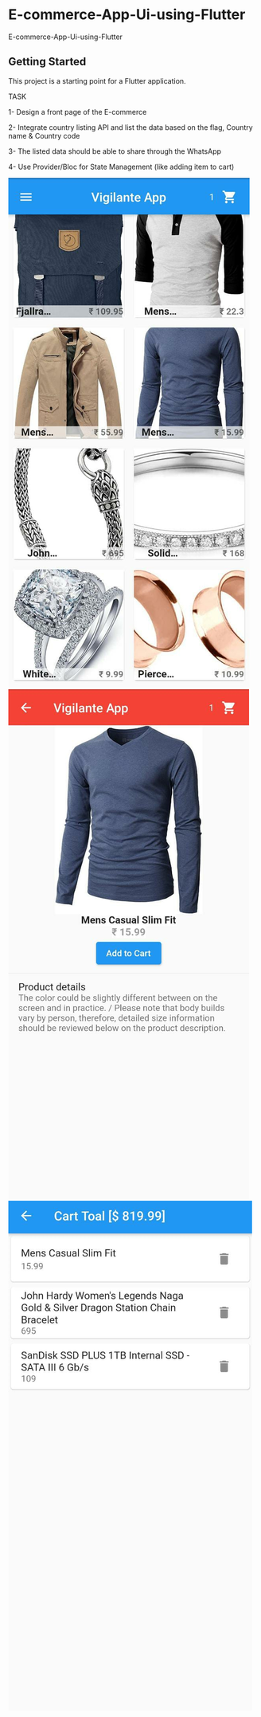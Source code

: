# E-commerce-App-Ui-using-Flutter

E-commerce-App-Ui-using-Flutter


## Getting Started

This project is a starting point for a Flutter application.

TASK

1- Design a front page of the E-commerce 

2- Integrate country listing API and list the data based on the flag, Country name & Country code

3- The listed data should be able to share through the WhatsApp 

4- Use Provider/Bloc for State Management (like adding item to cart)

<img src= "https://github.com/vaibhavhariaramani/E-commerce-App-Ui-using-Flutter/blob/main/images/1.jpeg">
<img src= "https://github.com/vaibhavhariaramani/E-commerce-App-Ui-using-Flutter/blob/main/images/2.jpeg">
<img src= "https://github.com/vaibhavhariaramani/E-commerce-App-Ui-using-Flutter/blob/main/images/3.jpeg">
